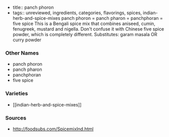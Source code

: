 - title:: panch phoron
- tags:: unreviewed, ingredients, categories, flavorings, spices, indian-herb-and-spice-mixes
panch phoron = panch pharon = panchphoran = five spice This is a Bengali spice mix that combines aniseed, cumin, fenugreek, mustard and nigella. Don't confuse it with Chinese five spice powder, which is completely different. Substitutes: garam masala OR curry powder

### Other Names

* panch phoron
* panch pharon
* panchphoran
* five spice

### Varieties

* [[indian-herb-and-spice-mixes]]

### Sources
* http://foodsubs.com/SpicemixInd.html
